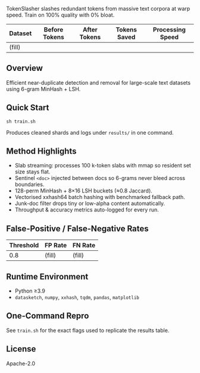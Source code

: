 TokenSlasher slashes redundant tokens from massive text corpora at warp speed. Train on 100% quality with 0% bloat.

| Dataset | Before Tokens | After Tokens | Tokens Saved | Processing Speed |
|---------|---------------|--------------|--------------|------------------|
| (fill)  |               |              |              |                  |

## Overview
Efficient near-duplicate detection and removal for large-scale text datasets using 6-gram MinHash + LSH.

## Quick Start
```
sh train.sh
```
Produces cleaned shards and logs under `results/` in one command.

## Method Highlights
* Slab streaming: processes 100 k-token slabs with mmap so resident set size stays flat.
* Sentinel `<doc>` injected between docs so 6-grams never bleed across boundaries.
* 128-perm MinHash + 8×16 LSH buckets (≈0.8 Jaccard).
* Vectorised xxhash64 batch hashing with benchmarked fallback path.
* Junk-doc filter drops tiny or low-alpha content automatically.
* Throughput & accuracy metrics auto-logged for every run.

## False-Positive / False-Negative Rates
| Threshold | FP Rate | FN Rate |
|-----------|--------|---------|
| 0.8       | (fill) | (fill)  |

## Runtime Environment
* Python ≥3.9
* `datasketch`, `numpy`, `xxhash`, `tqdm`, `pandas`, `matplotlib`

## One-Command Repro
See `train.sh` for the exact flags used to replicate the results table.

## License
Apache-2.0 